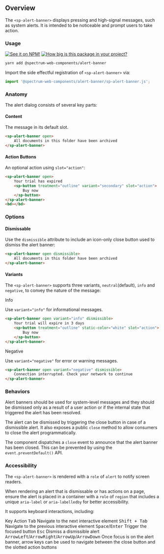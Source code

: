## Overview

The `<sp-alert-banner>` displays pressing and high-signal messages, such as system alerts. It is intended to be noticeable and prompt users to take action.

### Usage

[![See it on NPM!](https://img.shields.io/npm/v/@spectrum-web-components/alert-banner?style=for-the-badge)](https://www.npmjs.com/package/@spectrum-web-components/alert-banner)
[![How big is this package in your project?](https://img.shields.io/bundlephobia/minzip/@spectrum-web-components/alert-banner?style=for-the-badge)](https://bundlephobia.com/result?p=@spectrum-web-components/alert-banner)

```bash
yarn add @spectrum-web-components/alert-banner
```

Import the side effectful registration of `<sp-alert-banner>` via:

```javascript
import '@spectrum-web-components/alert-banner/sp-alert-banner.js';
```

### Anatomy

The alert dialog consists of several key parts:

#### Content

The message in its default slot.

```html
<sp-alert-banner open>
    All documents in this folder have been archived
</sp-alert-banner>
```

#### Action Buttons

An optional action using `slot="action"`:

```html
<sp-alert-banner open>
    Your trial has expired
    <sp-button treatment="outline" variant="secondary" slot="action">
        Buy now
    </sp-button>
</sp-alert-banner>
<bd></bd>
```

### Options

#### Dismissable

Use the `dismissible` attribute to include an icon-only close button used to dismiss the alert banner:

```html
<sp-alert-banner open dismissible>
    All documents in this folder have been archived
</sp-alert-banner>
```

#### Variants

The `<sp-alert-banner>` supports three variants, `neutral`(default), `info` and `negative`, to convey the nature of the message:

<sp-tabs selected="info" auto label="Variants">
<sp-tab value="info">Info</sp-tab>
<sp-tab-panel value="info">

Use `variant="info"` for informational messages.

```html
<sp-alert-banner open variant="info" dismissible>
    Your trial will expire in 3 days
    <sp-button treatment="outline" static-color="white" slot="action">
        Buy now
    </sp-button>
</sp-alert-banner>
```

</sp-tab-panel>
<sp-tab value="negative">Negative</sp-tab>
<sp-tab-panel value="negative">

Use `variant="negative"` for error or warning messages.

```html
<sp-alert-banner open variant="negative" dismissible>
    Connection interrupted. Check your network to continue
</sp-alert-banner>
```

</sp-tab-panel>
</sp-tabs>

### Behaviors

Alert banners should be used for system-level messages and they should be dismissed only as a result of a user action or if the internal state that triggered the alert has been resolved.

The alert can be dismissed by triggering the close button in case of a dismissible alert. It also exposes a public `close` method to allow consumers to close the alert programmatically.

The component dispatches a `close` event to announce that the alert banner has been closed. This can be prevented by using the `event.preventDefault()` API.

### Accessibility

The `<sp-alert-banner>` is rendered with a `role` of `alert` to notify screen readers.

When rendering an alert that is dismissable or has actions on a page, ensure the alert is placed in a container with a `role` of `region` that includes a unique `aria-label` or `aria-labelledby` for better accessibility.

It supports keyboard interactions, including:

<sp-table>
    <sp-table-head>
        <sp-table-head-cell>Key</sp-table-head-cell>
        <sp-table-head-cell>Action</sp-table-head-cell>
    </sp-table-head>
    <sp-table-body>
        <sp-table-row>
            <sp-table-cell><kbd>Tab</kbd></sp-table-cell>
            <sp-table-cell>Navigate to the next interactive element</sp-table-cell>
        </sp-table-row>
        <sp-table-row>
            <sp-table-cell><kbd>Shift + Tab</kbd></sp-table-cell>
            <sp-table-cell>Navigate to the previous interactive element</sp-table-cell>
        </sp-table-row>
        <sp-table-row>
            <sp-table-cell><kbd>Space</kbd>/<kbd>Enter</kbd></sp-table-cell>
            <sp-table-cell>Trigger the focused button</sp-table-cell>
        </sp-table-row>
        <sp-table-row>
            <sp-table-cell><kbd>Esc</kbd></sp-table-cell>
            <sp-table-cell>Dismiss a dismissible alert</sp-table-cell>
        </sp-table-row>
        <sp-table-row>
            <sp-table-cell><kbd>ArrowLeft</kbd>/<kbd>ArrowRight</kbd>/<kbd>ArrowUp</kbd>/<kbd>ArrowDown</kbd></sp-table-cell>
            <sp-table-cell>Once focus is on the alert banner, arrow keys can be used to navigate between the close button and the slotted action buttons</sp-table-cell>
        </sp-table-row>
    </sp-table-body>
</sp-table>
